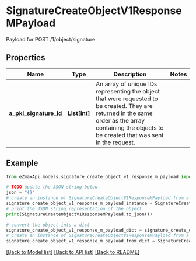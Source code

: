 # SignatureCreateObjectV1ResponseMPayload

Payload for POST /1/object/signature

## Properties

Name | Type | Description | Notes
------------ | ------------- | ------------- | -------------
**a_pki_signature_id** | **List[int]** | An array of unique IDs representing the object that were requested to be created.  They are returned in the same order as the array containing the objects to be created that was sent in the request. | 

## Example

```python
from eZmaxApi.models.signature_create_object_v1_response_m_payload import SignatureCreateObjectV1ResponseMPayload

# TODO update the JSON string below
json = "{}"
# create an instance of SignatureCreateObjectV1ResponseMPayload from a JSON string
signature_create_object_v1_response_m_payload_instance = SignatureCreateObjectV1ResponseMPayload.from_json(json)
# print the JSON string representation of the object
print(SignatureCreateObjectV1ResponseMPayload.to_json())

# convert the object into a dict
signature_create_object_v1_response_m_payload_dict = signature_create_object_v1_response_m_payload_instance.to_dict()
# create an instance of SignatureCreateObjectV1ResponseMPayload from a dict
signature_create_object_v1_response_m_payload_from_dict = SignatureCreateObjectV1ResponseMPayload.from_dict(signature_create_object_v1_response_m_payload_dict)
```
[[Back to Model list]](../README.md#documentation-for-models) [[Back to API list]](../README.md#documentation-for-api-endpoints) [[Back to README]](../README.md)


